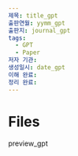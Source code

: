 ```yaml
---
제목: title_gpt
출판연월: yymm_gpt
출판지: journal_gpt
tags:
  - GPT
  - Paper
저자 기관: 
생성일시: date_gpt
이해 완료: 
정리 완료:
---
```

# Files
preview_gpt

